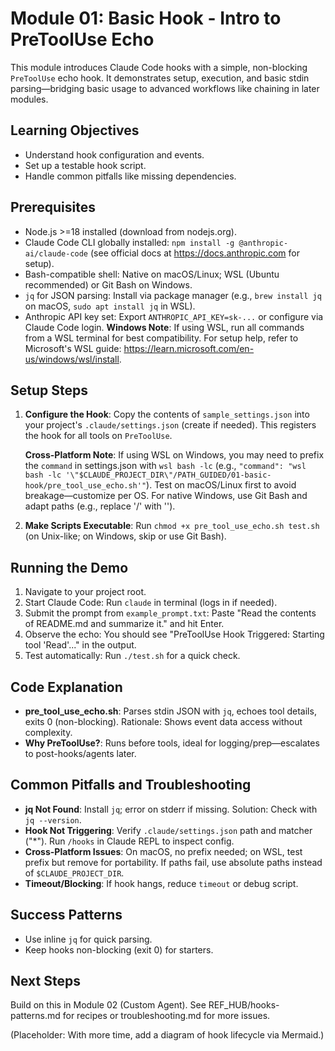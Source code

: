 # Module 01: Basic Hook - Intro to PreToolUse Echo

This module introduces Claude Code hooks with a simple, non-blocking `PreToolUse` echo hook. It demonstrates setup, execution, and basic stdin parsing—bridging basic usage to advanced workflows like chaining in later modules.

## Learning Objectives
- Understand hook configuration and events.
- Set up a testable hook script.
- Handle common pitfalls like missing dependencies.

## Prerequisites
- Node.js >=18 installed (download from nodejs.org).
- Claude Code CLI globally installed: `npm install -g @anthropic-ai/claude-code` (see official docs at https://docs.anthropic.com for setup).
- Bash-compatible shell: Native on macOS/Linux; WSL (Ubuntu recommended) or Git Bash on Windows.
- `jq` for JSON parsing: Install via package manager (e.g., `brew install jq` on macOS, `sudo apt install jq` in WSL).
- Anthropic API key set: Export `ANTHROPIC_API_KEY=sk-...` or configure via Claude Code login.
**Windows Note**: If using WSL, run all commands from a WSL terminal for best compatibility. For setup help, refer to Microsoft's WSL guide: https://learn.microsoft.com/en-us/windows/wsl/install.

## Setup Steps
1. **Configure the Hook**: Copy the contents of `sample_settings.json` into your project's `.claude/settings.json` (create if needed). This registers the hook for all tools on `PreToolUse`.
   
   **Cross-Platform Note**: If using WSL on Windows, you may need to prefix the `command` in settings.json with `wsl bash -lc` (e.g., `"command": "wsl bash -lc '\"$CLAUDE_PROJECT_DIR\"/PATH_GUIDED/01-basic-hook/pre_tool_use_echo.sh'"`). Test on macOS/Linux first to avoid breakage—customize per OS. For native Windows, use Git Bash and adapt paths (e.g., replace '/' with '\').

2. **Make Scripts Executable**: Run `chmod +x pre_tool_use_echo.sh test.sh` (on Unix-like; on Windows, skip or use Git Bash).

## Running the Demo
1. Navigate to your project root.
2. Start Claude Code: Run `claude` in terminal (logs in if needed).
3. Submit the prompt from `example_prompt.txt`: Paste "Read the contents of README.md and summarize it." and hit Enter.
4. Observe the echo: You should see "PreToolUse Hook Triggered: Starting tool 'Read'..." in the output.
5. Test automatically: Run `./test.sh` for a quick check.

## Code Explanation
- **pre_tool_use_echo.sh**: Parses stdin JSON with `jq`, echoes tool details, exits 0 (non-blocking). Rationale: Shows event data access without complexity.
- **Why PreToolUse?**: Runs before tools, ideal for logging/prep—escalates to post-hooks/agents later.

## Common Pitfalls and Troubleshooting
- **jq Not Found**: Install `jq`; error on stderr if missing. Solution: Check with `jq --version`.
- **Hook Not Triggering**: Verify `.claude/settings.json` path and matcher ("*"). Run `/hooks` in Claude REPL to inspect config.
- **Cross-Platform Issues**: On macOS, no prefix needed; on WSL, test prefix but remove for portability. If paths fail, use absolute paths instead of `$CLAUDE_PROJECT_DIR`.
- **Timeout/Blocking**: If hook hangs, reduce `timeout` or debug script.

## Success Patterns
- Use inline `jq` for quick parsing.
- Keep hooks non-blocking (exit 0) for starters.

## Next Steps
Build on this in Module 02 (Custom Agent). See REF_HUB/hooks-patterns.md for recipes or troubleshooting.md for more issues.

(Placeholder: With more time, add a diagram of hook lifecycle via Mermaid.)